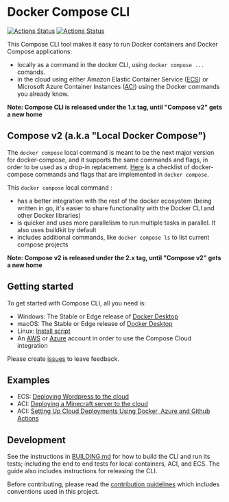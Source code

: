 # Docker Compose CLI

[![Actions Status](https://github.com/docker/compose-cli/workflows/Continuous%20integration/badge.svg)](https://github.com/docker/compose-cli/actions)
[![Actions Status](https://github.com/docker/compose-cli/workflows/Windows%20CI/badge.svg)](https://github.com/docker/compose-cli/actions)

This Compose CLI tool makes it easy to run Docker containers and Docker Compose applications:
* locally as a command in the docker CLI, using `docker compose ...` comands.
* in the cloud using either Amazon Elastic Container Service
([ECS](https://aws.amazon.com/ecs))
or Microsoft Azure Container Instances
([ACI](https://azure.microsoft.com/services/container-instances))
using the Docker commands you already know.
  
**Note: Compose CLI is released under the 1.x tag, until "Compose v2" gets a new home**

## Compose v2 (a.k.a "Local Docker Compose")

The `docker compose` local command is meant to be the next major version for docker-compose, and it supports the same commands and flags, in order to be used as a drop-in replacement.
[Here](https://github.com/docker/compose-cli/issues/1283) is a checklist of docker-compose commands and flags that are implemented in `docker compose`.

This `docker compose` local command :
* has a better integration with the rest of the docker ecosystem (being written in go, it's easier to share functionality with the Docker CLI and other Docker libraries)
* is quicker and uses more parallelism to run multiple tasks in parallel. It also uses buildkit by default
* includes additional commands, like `docker compose ls` to list current compose projects

**Note: Compose v2 is released under the 2.x tag, until "Compose v2" gets a new home**

## Getting started

To get started with Compose CLI, all you need is:

* Windows: The Stable or Edge release of
  [Docker Desktop](https://hub.docker.com/editions/community/docker-ce-desktop-windows)
* macOS: The Stable or Edge release of
  [Docker Desktop](https://hub.docker.com/editions/community/docker-ce-desktop-mac)
* Linux:
  [Install script](INSTALL.md)
* An [AWS](https://aws.amazon.com) or [Azure](https://azure.microsoft.com)
  account in order to use the Compose Cloud integration

Please create [issues](https://github.com/docker/compose-cli/issues) to leave feedback.

## Examples

* ECS: [Deploying Wordpress to the cloud](https://www.docker.com/blog/deploying-wordpress-to-the-cloud/)
* ACI: [Deploying a Minecraft server to the cloud](https://www.docker.com/blog/deploying-a-minecraft-docker-server-to-the-cloud/)
* ACI: [Setting Up Cloud Deployments Using Docker, Azure and Github Actions](https://www.docker.com/blog/setting-up-cloud-deployments-using-docker-azure-and-github-actions/)

## Development

See the instructions in [BUILDING.md](BUILDING.md) for how to build the CLI and
run its tests; including the end to end tests for local containers, ACI, and
ECS.
The guide also includes instructions for releasing the CLI.

Before contributing, please read the [contribution guidelines](CONTRIBUTING.md)
which includes conventions used in this project.
